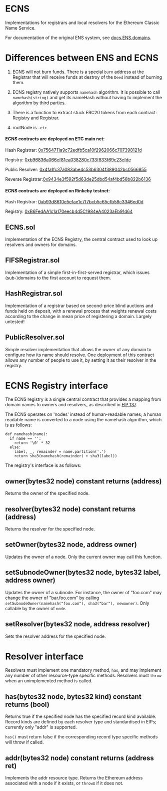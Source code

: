 # ECNS
Implementations for registrars and local resolvers for the Ethereum Classic Name Service.

For documentation of the original ENS system, see [docs.ENS.domains](http://docs.ens.domains/).

# Differences between ENS and ECNS

1. ECNS will not burn funds. There is a special `burn` address at the Registrar that will receive funds at destroy of the `Deed` instead of burning them.

2. ECNS registry natively supports `namehash` algorithm. It is possible to call `namehash(string)` and get its nameHash without having to implement the algorithm by third parties.

3. There is a function to extract stuck ERC20 tokens from each contract: Registry and Registrar.

4. rootNode is `.etc`

#### ECNS contracts are deployed on ETC main net:

Hash Registrar:   [0x7564711a9c72edfb5ca10f2962066c707398121d](https://gastracker.io/addr/0x7564711a9c72edfb5ca10f2962066c707398121d)

Registry:         [0xb96836a066ef81ea038280c733f833f69c23efde](https://gastracker.io/addr/0xb96836a066ef81ea038280c733f833f69c23efde)

Public Resolver:  [0x4fa1fc37a083abe4c53b6304f389042bc0566855](https://gastracker.io/addr/0x4fa1fc37a083abe4c53b6304f389042bc0566855)

Reverse Registrar:[0x9434e3f592f5d63de25dbd54af4bd58b822b6136](https://gastracker.io/addr/0x9434e3f592f5d63de25dbd54af4bd58b822b6136)

#### ECNS contracts are deployed on Rinkeby testnet:

Hash Registrar:   [0xb93d8610e5efae1c7f7bcb5c65cfb58c3346ed0d](https://rinkeby.etherscan.io/address/0xb93d8610e5efae1c7f7bcb5c65cfb58c3346ed0d)

Registry:         [0xB6FedAA1c1a170eecb4d5C1984eA4023aEb91d64](https://rinkeby.etherscan.io/address/0xB6FedAA1c1a170eecb4d5C1984eA4023aEb91d64)

## ECNS.sol
Implementation of the ECNS Registry, the central contract used to look up resolvers and owners for domains.

## FIFSRegistrar.sol
Implementation of a simple first-in-first-served registrar, which issues (sub-)domains to the first account to request them.

## HashRegistrar.sol
Implementation of a registrar based on second-price blind auctions and funds held on deposit, with a renewal process that weights renewal costs according to the change in mean price of registering a domain. Largely untested!

## PublicResolver.sol
Simple resolver implementation that allows the owner of any domain to configure how its name should resolve. One deployment of this contract allows any number of people to use it, by setting it as their resolver in the registry.

# ECNS Registry interface

The ECNS registry is a single central contract that provides a mapping from domain names to owners and resolvers, as described in [EIP 137](https://github.com/ethereum/EIPs/issues/137). 

The ECNS operates on 'nodes' instead of human-readable names; a human readable name is converted to a node using the namehash algorithm, which is as follows:

	def namehash(name):
	  if name == '':
	    return '\0' * 32
	  else:
	    label, _, remainder = name.partition('.')
	    return sha3(namehash(remainder) + sha3(label))

The registry's interface is as follows:

## owner(bytes32 node) constant returns (address)
Returns the owner of the specified node.

## resolver(bytes32 node) constant returns (address)
Returns the resolver for the specified node.

## setOwner(bytes32 node, address owner)
Updates the owner of a node. Only the current owner may call this function.

## setSubnodeOwner(bytes32 node, bytes32 label, address owner)
Updates the owner of a subnode. For instance, the owner of "foo.com" may change the owner of "bar.foo.com" by calling `setSubnodeOwner(namehash("foo.com"), sha3("bar"), newowner)`. Only callable by the owner of `node`.

## setResolver(bytes32 node, address resolver)
Sets the resolver address for the specified node.

# Resolver interface

Resolvers must implement one mandatory method, `has`, and may implement any number of other resource-type specific methods. Resolvers must `throw` when an unimplemented method is called.

## has(bytes32 node, bytes32 kind) constant returns (bool)

Returns true if the specified node has the specified record kind available. Record kinds are defined by each resolver type and standardised in EIPs; currently only "addr" is supported.

`has()` must return false if the corresponding record type specific methods will throw if called.

## addr(bytes32 node) constant returns (address ret)

Implements the addr resource type. Returns the Ethereum address associated with a node if it exists, or `throw`s if it does not.
